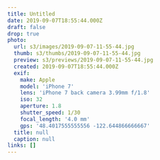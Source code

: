 ```yaml
---
title: Untitled
date: 2019-09-07T18:55:44.000Z
draft: false
drop: true
photo:
  url: s3/images/2019-09-07-11-55-44.jpg
  thumb: s3/thumbs/2019-09-07-11-55-44.jpg
  preview: s3/previews/2019-09-07-11-55-44.jpg
  created: 2019-09-07T18:55:44.000Z
  exif:
    make: Apple
    model: 'iPhone 7'
    lens: 'iPhone 7 back camera 3.99mm f/1.8'
    iso: 32
    aperture: 1.8
    shutter_speed: 1/30
    focal_length: '4.0 mm'
    gps: '48.4017555555556 -122.644866666667'
  title: null
  caption: null
links: []
---
```

